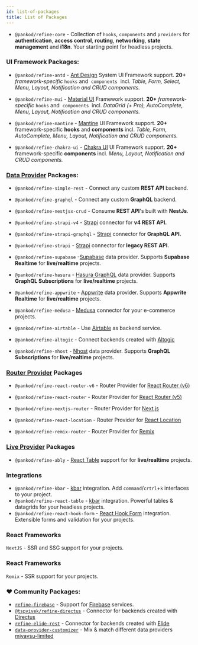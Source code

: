 ```yaml
---
id: list-of-packages
title: List of Packages
---
```


- `@pankod/refine-core` - Collection of `hooks`, `components` and `providers` for **authentication**, **access control**, **routing**, **networking**, **state management** and **i18n**. Your starting point for headless projects.


### UI Framework Packages:

- `@pankod/refine-antd` -  [Ant Design](https://ant.design/) System UI Framework support.  **20+** *framework-specific*  `hooks` and  `components`  incl. *Table, Form, Select, Menu, Layout, Notification and CRUD components.*

- `@pankod/refine-mui` - [Material UI](https://mui.com/) Framework support. **20+** *framework-specific*  `hooks` and  `components`  incl. *DataGrid (+ Pro), AutoComplete, Menu, Layout, Notification and CRUD components.*

- `@pankod/refine-mantine` - [Mantine](https://mantine.dev/) UI Framework support. **20+** framework-specific **hooks** and **components** incl. *Table, Form, AutoComplete, Menu, Layout, Notification and CRUD components.*

- `@pankod/refine-chakra-ui` - [Chakra UI](https://chakra-ui.com/) UI Framework support. **20+** framework-specific **components** incl. *Menu, Layout, Notification and CRUD components.*

### [Data Provider](https://refine.dev/docs/core/providers/data-provider/) Packages:

  

- `@pankod/refine-simple-rest` - Connect any custom **REST API** backend.

- `@pankod/refine-graphql` - Connect any custom **GraphQL** backend.

- `@pankod/refine-nestjsx-crud` -  Consume **REST API**'s built with **NestJs**.

- `@pankod/refine-strapi-v4` - [Strapi](https://strapi.io/) connector for **v4 REST API.**

- `@pankod/refine-strapi-graphql` - [Strapi](https://strapi.io/) connector for **GraphQL API.**

- `@pankod/refine-strapi` - [Strapi](https://strapi.io/) connector for **legacy REST API.**

- `@pankod/refine-supabase` -[Supabase](https://supabase.com/) data provider. Supports **Supabase Realtime** for **live/realtime** projects.

- `@pankod/refine-hasura` -  [Hasura GraphQL](https://hasura.io/) data provider. Supports **GraphQL Subscriptions** for **live/realtime** projects.

- `@pankod/refine-appwrite` - [Appwrite](https://appwrite.io/) data provider. Supports **Appwrite Realtime** for **live/realtime** projects.

- `@pankod/refine-medusa` -  [Medusa](https://medusajs.com/) connector for your e-commerce projects.

- `@pankod/refine-airtable` - Use [Airtable](https://airtable.com/) as backend service.

- `@pankod/refine-altogic` -  Connect backends created with [Altogic](https://www.altogic.com/) 
- `@pankod/refine-nhost` -   [Nhost](https://nhost.io/) data provider. Supports **GraphQL Subscriptions** for **live/realtime** projects.


### [Router Provider](https://refine.dev/docs/core/providers/router-provider/) Packages


- `@pankod/refine-react-router-v6` - Router Provider for [React Router (v6)](https://reactrouter.com)

- `@pankod/refine-react-router` - Router Provider for [React Router (v5)](https://v5.reactrouter.com/)

- `@pankod/refine-nextjs-router` - Router Provider for [Next.js](https://nextjs.org/docs/api-reference/next/router#userouter)

- `@pankod/refine-react-location` - Router Provider for [React Location](https://github.com/tannerlinsley/react-location)

- `@pankod/refine-remix-router` - Router Provider for [Remix](https://remix.run/)


### [Live Provider](https://refine.dev/docs/core/providers/live-provider/) Packages


- `@pankod/refine-ably` - [React Table](https://ably.com/) support for for **live/realtime** projects.


### Integrations

- `@pankod/refine-kbar` - [kbar](https://kbar.vercel.app/) integration. Add `command`/`crtrl`+`k` interfaces to your project.
-  `@pankod/refine-react-table` - [kbar](https://tanstack.com/table/v8) integration. Powerful tables & datagrids for your headless projects. 
-  `@pankod/refine-react-hook-form` - [React Hook Form](https://react-hook-form.com/) integration. Extensible forms and validation for your projects.

### React Frameworks
 `NextJS` - SSR and SSG support for your projects.

### React Frameworks
 `Remix` - SSR support for your projects.

### ❤️ Community Packages:

- [`refine-firebase`](https://github.com/rturan29/refine-firebase) - Support for [Firebase](https://firebase.google.com/) services.
- [`@tspvivek/refine-directus`](https://github.com/tspvivek/refine-directus) - Connector for backends created with [Directus](https://directus.io/)
- [`refine-elide-rest`](https://github.com/chirdeeptomar/refine-elide-rest) - Connector for backends created with [Elide](https://elide.io/)
- [`data-provider-customizer`](https://github.com/miyavsu-limited/data-provider-customizer) - Mix & match different data providers [miyavsu-limited](https://github.com/miyavsu-limited)